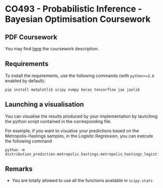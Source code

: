 # CO493 - Probabilistic Inference - Bayesian Optimisation Coursework

## PDF Coursework

You may find [here](https://gitlab.doc.ic.ac.uk/lg4615/co493-coursework-mcmc-vi-students/-/blob/master/C493_Coursework.pdf) the coursework description.

## Requirements

To install the requirements, use the following commands (with `python>=3.6` enabled by default):
```shell script
pip install matplotlib scipy numpy keras tensorflow jax jaxlib
```

## Launching a visualisation

You can visualise the results produced by your implementation 
by launching the python script contained in the corresponding file.

For example, if you want to visualise your predictions based on the Metropolis-Hastings samples,
in the Logistic Regression, you can execute the following command

```shell script
python -m distribution_prediction.metropolis_hastings.metropolis_hastings_logistic
```

## Remarks

* You are totally allowed to use all the functions available in `scipy.stats`

